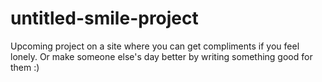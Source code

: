 # untitled-smile-project

Upcoming project on a site where you can get compliments if you feel lonely. Or make someone else's day better by writing something good for them :)
